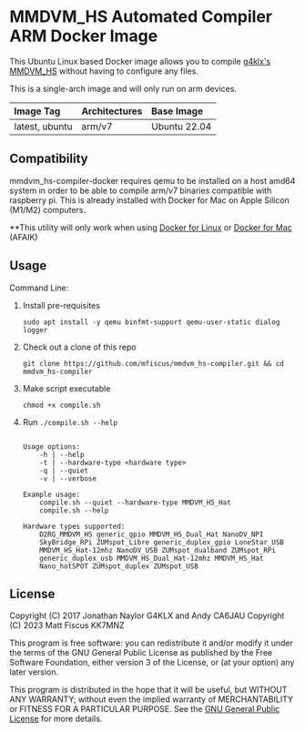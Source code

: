 # MMDVM_HS Automated Compiler ARM Docker Image

This Ubuntu Linux based Docker image allows you to compile [g4klx's](https://github.com/g4klx) [MMDVM_HS](https://github.com/g4klx/MMDVM_HS) without having to configure any files.

This is a single-arch image and will only run on arm devices.

| Image Tag             | Architectures           | Base Image         | 
| :-------------------- | :-----------------------| :----------------- | 
| latest, ubuntu        | arm/v7                  | Ubuntu 22.04       | 

## Compatibility

mmdvm_hs-compiler-docker requires qemu to be installed on a host amd64 system in order to be able to compile arm/v7 binaries compatible with raspberry pi. This is already installed with Docker for Mac on Apple Silicon (M1/M2) computers.

**This utility will only work when using [Docker for Linux](https://docs.docker.com/desktop/install/linux-install/) or [Docker for Mac](https://docs.docker.com/desktop/install/mac-install/) (AFAIK)

## Usage

Command Line:

1. Install pre-requisites
   ```console
   sudo apt install -y qemu binfmt-support qemu-user-static dialog logger
   ```

2. Check out a clone of this repo
   ```console
   git clone https://github.com/mfiscus/mmdvm_hs-compiler.git && cd mmdvm_hs-compiler
   ```

3. Make script executable
   ```console
   chmod +x compile.sh
   ```

4. Run `./compile.sh --help`

    ```console
    
    Usage options:
    	-h | --help
    	-t | --hardware-type <hardware type>
    	-q | --quiet
    	-v | --verbose
    
    Example usage:
    	compile.sh --quiet --hardware-type MMDVM_HS_Hat
    	compile.sh --help
    
    Hardware types supported:
    	D2RG_MMDVM_HS generic_gpio MMDVM_HS_Dual_Hat NanoDV_NPI
    	SkyBridge_RPi ZUMspot_Libre generic_duplex_gpio LoneStar_USB
    	MMDVM_HS_Hat-12mhz NanoDV_USB ZUMspot_dualband ZUMspot_RPi
    	generic_duplex_usb MMDVM_HS_Dual_Hat-12mhz MMDVM_HS_Hat
    	Nano_hotSPOT ZUMspot_duplex ZUMspot_USB

    ```

## License

Copyright (C) 2017 Jonathan Naylor G4KLX and Andy CA6JAU
Copyright (C) 2023 Matt Fiscus KK7MNZ

This program is free software: you can redistribute it and/or modify it under the terms of the GNU General Public License as published by the Free Software Foundation, either version 3 of the License, or (at your option) any later version.

This program is distributed in the hope that it will be useful, but WITHOUT ANY WARRANTY; without even the implied warranty of MERCHANTABILITY or FITNESS FOR A PARTICULAR PURPOSE.  See the [GNU General Public License](./LICENSE) for more details.
